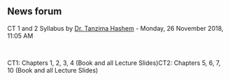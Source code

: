 <h2>News forum</h2><a href="https://moodle.cse.buet.ac.bd/user/view.php?id=39&course=383"></a>
CT 1 and 2 Syllabus
by <a href="https://moodle.cse.buet.ac.bd/user/view.php?id=39&course=383">Dr. Tanzima Hashem</a> - Monday, 26 November 2018, 11:05 AM


 

CT1: Chapters 1, 2, 3, 4 (Book and all Lecture Slides)CT2: Chapters 5, 6, 7, 10 (Book and all Lecture Slides) 






